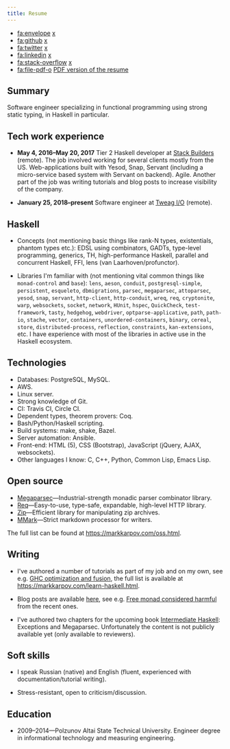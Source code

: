 ```yaml
---
title: Resume
---
```


* <fa:envelope> [x](social:email)
* <fa:github> [x](social:github)
* <fa:twitter> [x](social:twitter)
* <fa:linkedin> [x](social:linkedin)
* <fa:stack-overflow> [x](social:stackoverflow)
* <fa:file-pdf-o> [PDF version of the resume](/resume.pdf)

## Summary

Software engineer specializing in functional programming using strong static
typing, in Haskell in particular.

## Tech work experience

* **May 4, 2016–May 20, 2017** Tier 2 Haskell developer at [Stack
  Builders](https://www.stackbuilders.com/) (remote). The job involved
  working for several clients mostly from the US. Web-applications built
  with Yesod, Snap, Servant (including a micro-service based system with
  Servant on backend). Agile. Another part of the job was writing tutorials
  and blog posts to increase visibility of the company.

* **January 25, 2018–present** Software engineer at [Tweag
  I/O](https://tweag.io) (remote).

## Haskell

* Concepts (not mentioning basic things like rank-N types, existentials,
  phantom types etc.): EDSL using combinators, GADTs, type-level
  programming, generics, TH, high-performance Haskell, parallel and
  concurrent Haskell, FFI, lens (van Laarhoven/profunctor).

* Libraries I'm familiar with (not mentioning vital common things like
  `monad-control` and `base`): `lens`, `aeson`, `conduit`,
  `postgresql-simple`, `persistent`, `esqueleto`, `dbmigrations`, `parsec`,
  `megaparsec`, `attoparsec`, `yesod`, `snap`, `servant`, `http-client`,
  `http-conduit`, `wreq`, `req`, `cryptonite`, `warp`, `websockets`,
  `socket`, `network`, `HUnit`, `hspec`, `QuickCheck`, `test-framework`,
  `tasty`, `hedgehog`, `webdriver`, `optparse-applicative`, `path`,
  `path-io`, `stache`, `vector`, `containers`, `unordered-containers`,
  `binary`, `cereal`, `store`, `distributed-process`, `reflection`,
  `constraints`, `kan-extensions`, etc. I have experience with most of the
  libraries in active use in the Haskell ecosystem.

## Technologies

* Databases: PostgreSQL, MySQL.
* AWS.
* Linux server.
* Strong knowledge of Git.
* CI: Travis CI, Circle CI.
* Dependent types, theorem provers: Coq.
* Bash/Python/Haskell scripting.
* Build systems: make, shake, Bazel.
* Server automation: Ansible.
* Front-end: HTML (5), CSS (Bootstrap), JavaScript (jQuery, AJAX,
  websockets).
* Other languages I know: C, C++, Python, Common Lisp, Emacs Lisp.

## Open source

* [Megaparsec](https://github.com/mrkkrp/megaparsec)—Industrial-strength
  monadic parser combinator library.
* [Req](https://github.com/mrkkrp/req)—Easy-to-use, type-safe, expandable,
  high-level HTTP library.
* [Zip](https://github.com/mrkkrp/zip)—Efficient library for manipulating
  zip archives.
* [MMark](https://github.com/mmark-md/mmark)—Strict markdown processor for
  writers.

The full list can be found at <https://markkarpov.com/oss.html>.

## Writing

* I've authored a number of tutorials as part of my job and on my own, see
  e.g. [GHC optimization and
  fusion](https://www.stackbuilders.com/tutorials/haskell/ghc-optimization-and-fusion/),
  the full list is available at <https://markkarpov.com/learn-haskell.html>.

* Blog posts are available [here](https://markkarpov.com/posts.html), see
  e.g. [Free monad considered
  harmful](https://markkarpov.com/post/free-monad-considered-harmful.html)
  from the recent ones.

* I've authored two chapters for the upcoming book [Intermediate
  Haskell](https://intermediatehaskell.com/): Exceptions and Megaparsec.
  Unfortunately the content is not publicly available yet (only available to
  reviewers).

## Soft skills

* I speak Russian (native) and English (fluent, experienced with
  documentation/tutorial writing).

* Stress-resistant, open to criticism/discussion.

## Education

* 2009–2014—Polzunov Altai State Technical University. Engineer degree in
  informational technology and measuring engineering.
